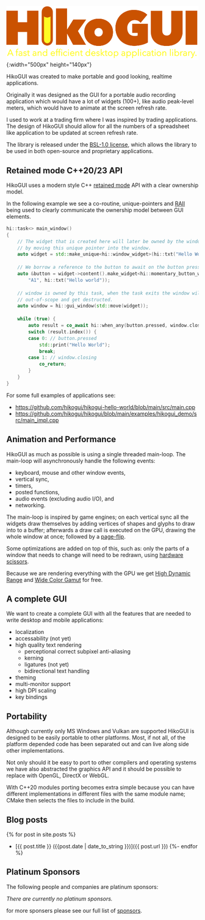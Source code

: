 
![HikoGUI: A modern, high-performance, retained-mode, gui library](/assets/images/logos/hikogui-logo-1000x280.png){:width="500px" height="140px"}

HikoGUI was created to make portable and good looking, realtime applications.

Originally it was designed as the GUI for a portable audio recording application which would
have a lot of widgets (100+), like audio peak-level meters, which would have to animate at the
screen refresh rate.

I used to work at a trading firm where I was inspired by trading applications.
The design of HikoGUI should allow for all the numbers of a spreadsheet like application
to be updated at screen refresh rate.

The library is released under the [BSL-1.0 license](https://opensource.org/licenses/BSL-1.0),
which allows the library to be used in both open-source and proprietary applications.


Retained mode C++20/23 API
--------------------------
HikoGUI uses a modern style C++ [retained mode](https://en.wikipedia.org/wiki/Retained_mode)
API with a clear ownership model. 

In the following example we see a co-routine, unique-pointers and
[RAII](https://en.wikipedia.org/wiki/Resource_acquisition_is_initialization)
being used to clearly communicate the ownership model between GUI elements.

```cpp
hi::task<> main_window()
{
    // The widget that is created here will later be owned by the window,
    // by moving this unique pointer into the window.
    auto widget = std::make_unique<hi::window_widget>(hi::txt("Hello World"));

    // We borrow a reference to the button to await on the button press later.
    auto &button = widget->content().make_widget<hi::momentary_button_widget>(
        "A1", hi::txt("Hello world"));

    // window is owned by this task, when the task exits the window will go
    // out-of-scope and get destructed.
    auto window = hi::gui_window(std::move(widget));

    while (true) {
        auto result = co_await hi::when_any(button.pressed, window.closing);
        switch (result.index()) {
        case 0: // button.pressed
            std::print("Hello World");
            break;        
        case 1: // window.closing
            co_return;
        }
    }
}
```

For some full examples of applications see:
  - <https://github.com/hikogui/hikogui-hello-world/blob/main/src/main.cpp>
  - <https://github.com/hikogui/hikogui/blob/main/examples/hikogui_demo/src/main_impl.cpp>


Animation and Performance
-------------------------
HikoGUI as much as possible is using a single threaded main-loop.
The main-loop will asynchronously handle the following events:
 - keyboard, mouse and other window events,
 - vertical sync,
 - timers,
 - posted functions,
 - audio events (excluding audio I/O), and
 - networking.

The main-loop is inspired by game engines; on each vertical sync all the widgets
draw themselves by adding vertices of shapes and glyphs to draw into to a buffer;
afterwards a draw call is executed on the GPU, drawing the whole window at once;
followed by a [page-flip](https://en.wikipedia.org/wiki/Multiple_buffering).

Some optimizations are added on top of this, such as: only the parts of a window
that needs to change will need to be redrawn, using
[hardware scissors](https://www.khronos.org/opengl/wiki/Scissor_Test).

Because we are rendering everything with the GPU we get
[High Dynamic Range](https://en.wikipedia.org/wiki/High_dynamic_range) and
[Wide Color Gamut](https://en.wikipedia.org/wiki/Gamut)
for free.


A complete GUI
--------------
We want to create a complete GUI with all the features that are needed
to write desktop and mobile applications:

 - localization
 - accessability (not yet)
 - high quality text rendering
   + perceptional correct subpixel anti-aliasing
   + kerning
   + ligatures (not yet)
   + bidirectional text handling
 - theming
 - multi-monitor support
 - high DPI scaling
 - key bindings


Portability
-----------
Although currently only MS Windows and Vulkan are supported HikoGUI is
designed to be easily portable to other platforms. Most, if not all,
of the platform depended code has been separated out and can live
along side other implementations.

Not only should it be easy to port to other compilers and operating
systems we have also abstracted the graphics API and it should
be possible to replace with OpenGL, DirectX or WebGL.

With C++20 modules porting becomes extra simple because you can have
different implementations in different files with the same module
name; CMake then selects the files to include in the
build.


Blog posts
----------
{% for post in site.posts %}
 - [{{ post.title }} ({{post.date | date_to_string }})]({{ post.url }})
{%- endfor %}


Platinum Sponsors
-----------------
The following people and companies are platinum sponsors:

_There are currently no platinum sponsors._

for more sponsers please see our full list of [sponsors](sponsors.md).


